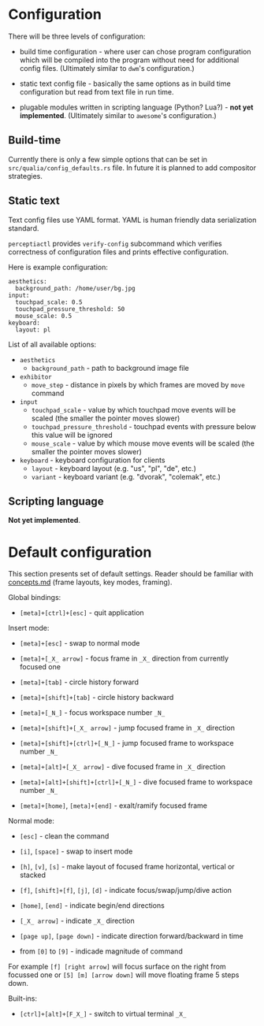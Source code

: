 Configuration
=============

There will be three levels of configuration:

 * build time configuration - where user can chose program configuration which will be compiled into
   the program without need for additional config files.
   (Ultimately similar to `dwm`'s configuration.)

 * static text config file - basically the same options as in build time configuration but read from
   text file in run time.

 * plugable modules written in scripting language (Python? Lua?) - **not yet implemented**.
   (Ultimately similar to `awesome`'s configuration.)

Build-time
----------

Currently there is only a few simple options that can be set in `src/qualia/config_defaults.rs`
file. In future it is planned to add compositor strategies.

Static text
-----------

Text config files use YAML format. YAML is human friendly data serialization standard.

`perceptiactl` provides `verify-config` subcommand which verifies correctness of configuration files
and prints effective configuration.

Here is example configuration:

```
aesthetics:
  background_path: /home/user/bg.jpg
input:
  touchpad_scale: 0.5
  touchpad_pressure_threshold: 50
  mouse_scale: 0.5
keyboard:
  layout: pl
```

List of all available options:

 * `aesthetics`
   - `background_path` - path to background image file
 * `exhibitor`
   - `move_step` - distance in pixels by which frames are moved by `move` command
 * `input`
   - `touchpad_scale` - value by which touchpad move events will be scaled (the smaller the pointer
     moves slower)
   - `touchpad_pressure_threshold` - touchpad events with pressure below this value will be ignored
   - `mouse_scale` - value by which mouse move events will be scaled (the smaller the pointer moves
     slower)
 * `keyboard` - keyboard configuration for clients
   - `layout` - keyboard layout (e.g. "us", "pl", "de", etc.)
   - `variant` - keyboard variant (e.g. "dvorak", "colemak", etc.)

Scripting language
------------------

**Not yet implemented**.

Default configuration
=====================

This section presents set of default settings. Reader should be familiar with
[concepts.md](./concepts.md) (frame layouts, key modes, framing).

Global bindings:

 * `[meta]+[ctrl]+[esc]` - quit application

Insert mode:

 * `[meta]+[esc]` - swap to normal mode

 * `[meta]+[_X_ arrow]` - focus frame in `_X_` direction from currently focused one

 * `[meta]+[tab]` - circle history forward

 * `[meta]+[shift]+[tab]` - circle history backward

 * `[meta]+[_N_]` - focus workspace number `_N_`

 * `[meta]+[shift]+[_X_ arrow]` - jump focused frame in `_X_` direction

 * `[meta]+[shift]+[ctrl]+[_N_]` - jump focused frame to workspace number `_N_`

 * `[meta]+[alt]+[_X_ arrow]` - dive focused frame in `_X_` direction

 * `[meta]+[alt]+[shift]+[ctrl]+[_N_]` - dive focused frame to workspace number `_N_`

 * `[meta]+[home]`, `[meta]+[end]` - exalt/ramify focused frame

Normal mode:

 * `[esc]` - clean the command

 * `[i]`, `[space]` - swap to insert mode

 * `[h]`, `[v]`, `[s]` - make layout of focused frame horizontal, vertical or stacked

 * `[f]`, `[shift]+[f]`, `[j]`, `[d]` - indicate focus/swap/jump/dive action

 * `[home]`, `[end]` - indicate begin/end directions

 * `[_X_ arrow]` - indicate `_X_` direction

 * `[page up]`, `[page down]` - indicate direction forward/backward in time

 * from `[0]` to `[9]` - indicade magnitude of command

For example `[f] [right arrow]` will focus surface on the right from focussed one or `[5] [m] [arrow
down]` will move floating frame 5 steps down.

Built-ins:

 * `[ctrl]+[alt]+[F_X_]` - switch to virtual terminal `_X_`
